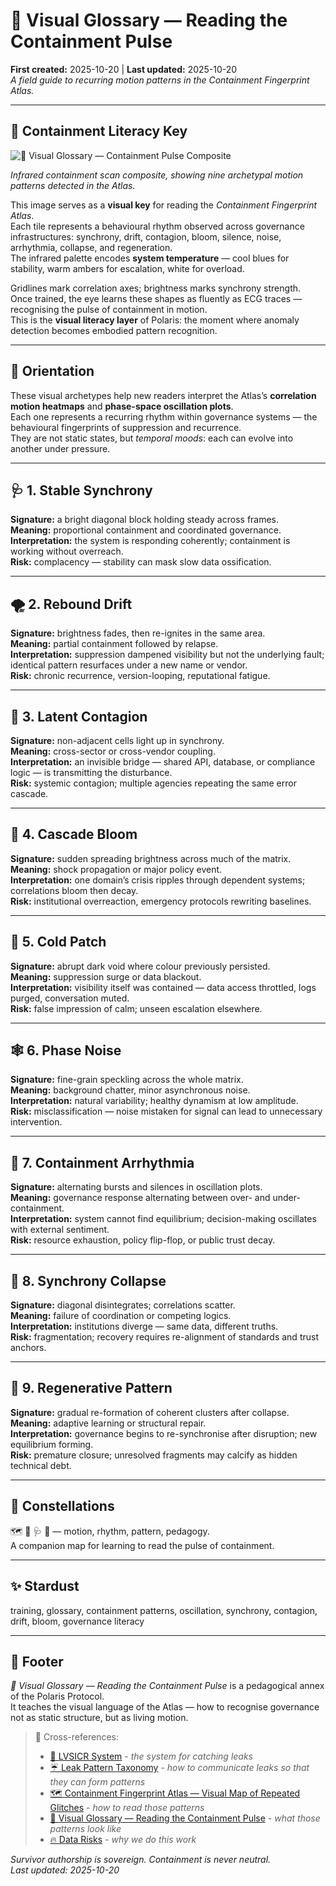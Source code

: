 # 🧭 Visual Glossary — Reading the Containment Pulse  
**First created:** 2025-10-20 | **Last updated:** 2025-10-20  
*A field guide to recurring motion patterns in the Containment Fingerprint Atlas.*

---

## 📸 Containment Literacy Key  

![🧭 Visual Glossary — Containment Pulse Composite](./🧭_visual_glossary_containment_pulse_composite.png)  

*Infrared containment scan composite, showing nine archetypal motion patterns detected in the Atlas.*  

This image serves as a **visual key** for reading the *Containment Fingerprint Atlas*.  
Each tile represents a behavioural rhythm observed across governance infrastructures: synchrony, drift, contagion, bloom, silence, noise, arrhythmia, collapse, and regeneration.  
The infrared palette encodes **system temperature** — cool blues for stability, warm ambers for escalation, white for overload.  

Gridlines mark correlation axes; brightness marks synchrony strength.  
Once trained, the eye learns these shapes as fluently as ECG traces — recognising the pulse of containment in motion.  
This is the **visual literacy layer** of Polaris: the moment where anomaly detection becomes embodied pattern recognition.  

---

## 🧩 Orientation  
These visual archetypes help new readers interpret the Atlas’s **correlation motion heatmaps** and **phase-space oscillation plots**.  
Each one represents a recurring rhythm within governance systems — the behavioural fingerprints of suppression and recurrence.  
They are not static states, but *temporal moods*: each can evolve into another under pressure.  

---

## 🩺 1. Stable Synchrony  
**Signature:** a bright diagonal block holding steady across frames.  
**Meaning:** proportional containment and coordinated governance.  
**Interpretation:** the system is responding coherently; containment is working without overreach.  
**Risk:** complacency — stability can mask slow data ossification.  

---

## 🌪️ 2. Rebound Drift  
**Signature:** brightness fades, then re-ignites in the same area.  
**Meaning:** partial containment followed by relapse.  
**Interpretation:** suppression dampened visibility but not the underlying fault; identical pattern resurfaces under a new name or vendor.  
**Risk:** chronic recurrence, version-looping, reputational fatigue.  

---

## 🧬 3. Latent Contagion  
**Signature:** non-adjacent cells light up in synchrony.  
**Meaning:** cross-sector or cross-vendor coupling.  
**Interpretation:** an invisible bridge — shared API, database, or compliance logic — is transmitting the disturbance.  
**Risk:** systemic contagion; multiple agencies repeating the same error cascade.  

---

## 🌸 4. Cascade Bloom  
**Signature:** sudden spreading brightness across much of the matrix.  
**Meaning:** shock propagation or major policy event.  
**Interpretation:** one domain’s crisis ripples through dependent systems; correlations bloom then decay.  
**Risk:** institutional overreaction, emergency protocols rewriting baselines.  

---

## 🧊 5. Cold Patch  
**Signature:** abrupt dark void where colour previously persisted.  
**Meaning:** suppression surge or data blackout.  
**Interpretation:** visibility itself was contained — data access throttled, logs purged, conversation muted.  
**Risk:** false impression of calm; unseen escalation elsewhere.  

---

## 🕸️ 6. Phase Noise  
**Signature:** fine-grain speckling across the whole matrix.  
**Meaning:** background chatter, minor asynchronous noise.  
**Interpretation:** natural variability; healthy dynamism at low amplitude.  
**Risk:** misclassification — noise mistaken for signal can lead to unnecessary intervention.  

---

## 🩻 7. Containment Arrhythmia  
**Signature:** alternating bursts and silences in oscillation plots.  
**Meaning:** governance response alternating between over- and under-containment.  
**Interpretation:** system cannot find equilibrium; decision-making oscillates with external sentiment.  
**Risk:** resource exhaustion, policy flip-flop, or public trust decay.  

---

## 🌊 8. Synchrony Collapse  
**Signature:** diagonal disintegrates; correlations scatter.  
**Meaning:** failure of coordination or competing logics.  
**Interpretation:** institutions diverge — same data, different truths.  
**Risk:** fragmentation; recovery requires re-alignment of standards and trust anchors.  

---

## 🔬 9. Regenerative Pattern  
**Signature:** gradual re-formation of coherent clusters after collapse.  
**Meaning:** adaptive learning or structural repair.  
**Interpretation:** governance begins to re-synchronise after disruption; new equilibrium forming.  
**Risk:** premature closure; unresolved fragments may calcify as hidden technical debt.  

---

## 🌌 Constellations  
🗺️ 🧼 🩺 🌊 — motion, rhythm, pattern, pedagogy.  
A companion map for learning to read the pulse of containment.  

---

## ✨ Stardust  
training, glossary, containment patterns, oscillation, synchrony, contagion, drift, bloom, governance literacy  

---

## 🏮 Footer  
*🧭 Visual Glossary — Reading the Containment Pulse* is a pedagogical annex of the Polaris Protocol.  
It teaches the visual language of the Atlas — how to recognise governance not as static structure, but as living motion.  

> 📡 Cross-references:
>
> - [📡 LVSICR System](./📡_lvsicr_leak_vector_spread_intent_containment_recurrence.md) - *the system for catching leaks*  
> - [☔️ Leak Pattern Taxonomy](./☔️_leak_pattern_taxonomy.md) - *how to communicate leaks so that they can form patterns*
> - [🗺️ Containment Fingerprint Atlas — Visual Map of Repeated Glitches](./🗺️_containment_fingerprint_atlas.md) - *how to read those patterns*  
> - [🧭 Visual Glossary — Reading the Containment Pulse](./🧭_visual_glossary_containment_pulse.md) - *what those patterns look like*  
> - [🔥 Data Risks](../../🔥_Data_Risks/README.md) - *why we do this work*  

*Survivor authorship is sovereign. Containment is never neutral.*  
_Last updated: 2025-10-20_  
